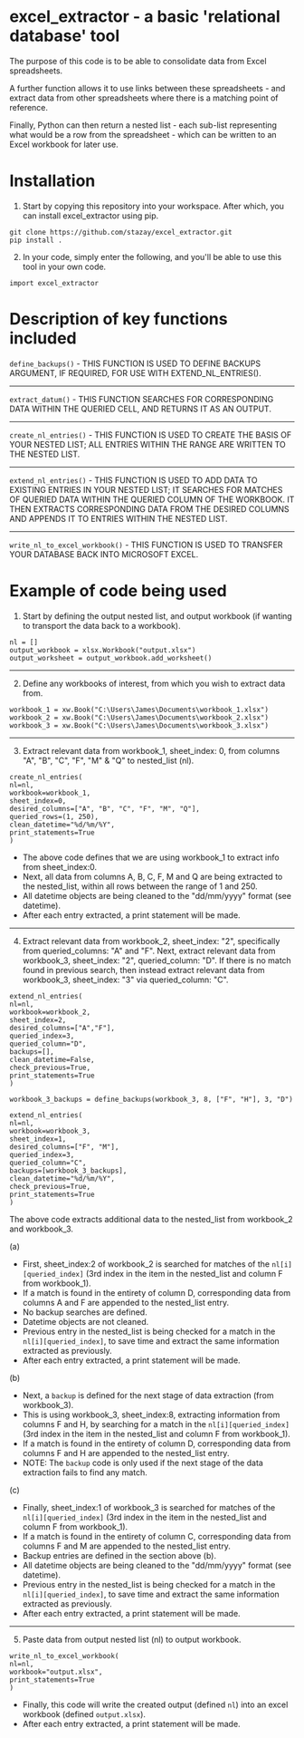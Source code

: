 # excel_extractor - a basic 'relational database' tool

The purpose of this code is to be able to consolidate data from Excel spreadsheets. 

A further function allows it to use links between these spreadsheets - and extract data from other spreadsheets where there is a matching point of reference.

Finally, Python can then return a nested list - each sub-list representing what would be a row from the spreadsheet - which can be written to an Excel workbook for later use.


# Installation

1. Start by copying this repository into your workspace. After which, you can install excel_extractor using pip.
````
git clone https://github.com/stazay/excel_extractor.git
pip install .
````

2. In your code, simply enter the following, and you'll be able to use this tool in your own code.
````
import excel_extractor
````

# Description of key functions included
`define_backups()` - THIS FUNCTION IS USED TO DEFINE BACKUPS ARGUMENT, IF REQUIRED, FOR USE WITH EXTEND_NL_ENTRIES().

____

`extract_datum()` - THIS FUNCTION SEARCHES FOR CORRESPONDING DATA WITHIN THE QUERIED CELL, AND RETURNS IT AS AN OUTPUT.

____

`create_nl_entries()` - THIS FUNCTION IS USED TO CREATE THE BASIS OF YOUR NESTED LIST; ALL ENTRIES WITHIN THE RANGE ARE WRITTEN TO THE NESTED LIST.

____

`extend_nl_entries()` - THIS FUNCTION IS USED TO ADD DATA TO EXISTING ENTRIES IN YOUR NESTED LIST; IT SEARCHES FOR MATCHES OF QUERIED DATA WITHIN THE QUERIED COLUMN OF THE WORKBOOK. IT THEN EXTRACTS CORRESPONDING DATA FROM THE DESIRED COLUMNS AND APPENDS IT TO ENTRIES WITHIN THE NESTED LIST.

____

`write_nl_to_excel_workbook()` - THIS FUNCTION IS USED TO TRANSFER YOUR DATABASE BACK INTO MICROSOFT EXCEL.



# Example of code being used
1. Start by defining the output nested list, and output workbook (if wanting to transport the data back to a workbook).
````
nl = []
output_workbook = xlsx.Workbook("output.xlsx")
output_worksheet = output_workbook.add_worksheet()
````

____

2. Define any workbooks of interest, from which you wish to extract data from.
````
workbook_1 = xw.Book("C:\Users\James\Documents\workbook_1.xlsx")
workbook_2 = xw.Book("C:\Users\James\Documents\workbook_2.xlsx")
workbook_3 = xw.Book("C:\Users\James\Documents\workbook_3.xlsx")
````

____

3. Extract relevant data from workbook_1, sheet_index: 0, from columns "A", "B", "C", "F", "M" & "Q" to nested_list (nl).
````
create_nl_entries(
nl=nl,
workbook=workbook_1,
sheet_index=0,
desired_columns=["A", "B", "C", "F", "M", "Q"],
queried_rows=(1, 250),
clean_datetime="%d/%m/%Y",
print_statements=True
)
````
* The above code defines that we are using workbook_1 to extract info from sheet_index:0.
* Next, all data from columns A, B, C, F, M and Q are being extracted to the nested_list, within all rows between the range of 1 and 250.
* All datetime objects are being cleaned to the "dd/mm/yyyy" format (see datetime).
* After each entry extracted, a print statement will be made.
 
____
 
 4. Extract relevant data from workbook_2, sheet_index: "2", specifically from queried_columns: "A" and "F". Next, extract relevant data from workbook_3, sheet_index: "2", queried_column: "D". If there is no match found in previous search, then instead extract relevant data from workbook_3, sheet_index: "3" via queried_column: "C".
````
extend_nl_entries(
nl=nl,
workbook=workbook_2,
sheet_index=2,
desired_columns=["A","F"],
queried_index=3,
queried_column="D",
backups=[],
clean_datetime=False,
check_previous=True,
print_statements=True
)

workbook_3_backups = define_backups(workbook_3, 8, ["F", "H"], 3, "D")

extend_nl_entries(
nl=nl,
workbook=workbook_3,
sheet_index=1,
desired_columns=["F", "M"],
queried_index=3,
queried_column="C",
backups=[workbook_3_backups],
clean_datetime="%d/%m/%Y",
check_previous=True,
print_statements=True
)
````

The above code extracts additional data to the nested_list from workbook_2 and workbook_3.


(a) 
* First, sheet_index:2 of workbook_2 is searched for matches of the `nl[i][queried_index]` (3rd index in the item in the nested_list and column F from workbook_1). 
* If a match is found in the entirety of column D, corresponding data from columns A and F are appended to the nested_list entry.
* No backup searches are defined. 
* Datetime objects are not cleaned.
* Previous entry in the nested_list is being checked for a match in the `nl[i][queried_index]`, to save time and extract the same information extracted as previously.
* After each entry extracted, a print statement will be made.


(b) 
* Next, a `backup` is defined for the next stage of data extraction (from workbook_3).
* This is using workbook_3, sheet_index:8, extracting information from columns F and H, by searching for a match in the `nl[i][queried_index]` (3rd index in the item in the nested_list and column F from workbook_1).
* If a match is found in the entirety of column D, corresponding data from columns F and H are appended to the nested_list entry.
* NOTE: The `backup` code is only used if the next stage of the data extraction fails to find any match.


(c) 
* Finally, sheet_index:1 of workbook_3 is searched for matches of the `nl[i][queried_index]` (3rd index in the item in the nested_list and column F from workbook_1).
* If a match is found in the entirety of column C, corresponding data from columns F and M are appended to the nested_list entry.
* Backup entries are defined in the section above (b).
* All datetime objects are being cleaned to the "dd/mm/yyyy" format (see datetime).
* Previous entry in the nested_list is being checked for a match in the `nl[i][queried_index]`, to save time and extract the same information extracted as previously.
* After each entry extracted, a print statement will be made.

____

5. Paste data from output nested list (nl) to output workbook.
````
write_nl_to_excel_workbook(
nl=nl,
workbook="output.xlsx",
print_statements=True
)
````

* Finally, this code will write the created output (defined `nl`) into an excel workbook (defined `output.xlsx`).
* After each entry extracted, a print statement will be made.
